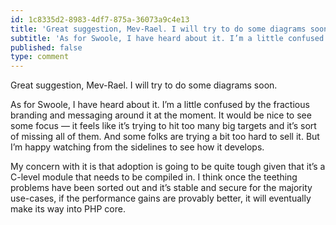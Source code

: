 ```yaml
---
id: 1c8335d2-8983-4df7-875a-36073a9c4e13
title: 'Great suggestion, Mev-Rael. I will try to do some diagrams soon.'
subtitle: 'As for Swoole, I have heard about it. I’m a little confused by the fractious branding and messaging around it at the moment. It would be…'
published: false
type: comment
---
```




Great suggestion, Mev-Rael. I will try to do some diagrams soon.

As for Swoole, I have heard about it. I’m a little confused by the fractious branding and messaging around it at the moment. It would be nice to see some focus — it feels like it’s trying to hit too many big targets and it’s sort of missing all of them. And some folks are trying a bit too hard to sell it. But I’m happy watching from the sidelines to see how it develops.

My concern with it is that adoption is going to be quite tough given that it’s a C-level module that needs to be compiled in. I think once the teething problems have been sorted out and it’s stable and secure for the majority use-cases, if the performance gains are provably better, it will eventually make its way into PHP core.

